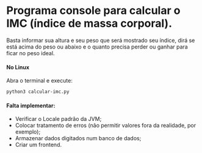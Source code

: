 # Programa console para calcular o IMC (índice de massa corporal).

  Basta informar sua altura e seu peso que será mostrado
  seu índice, dirá se está acima do peso ou abaixo e o
  quanto precisa perder ou ganhar para ficar no peso ideal.
  

#### No Linux

Abra o terminal e execute:

```bash
python3 calcular-imc.py
```


#### Falta implementar:
* Verificar o Locale padrão da JVM;
* Colocar tratamento de erros (não permitir valores fora da realidade, por exemplo);
* Armazenar dados digitados num banco de dados;
* Criar um frontend.
